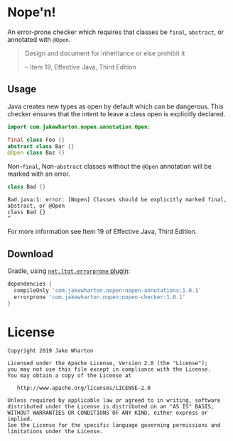 Nope'n!
=======

An error-prone checker which requires that classes be `final`, `abstract`, or annotated with
`@Open`.

>  Design and document for inheritance or else prohibit it
>
> – Item 19, Effective Java, Third Edition


Usage
-----

Java creates new types as open by default which can be dangerous. This checker ensures that the
intent to leave a class open is explicitly declared.

```java
import com.jakewharton.nopen.annotation.Open;

final class Foo {}
abstract class Bar {}
@Open class Baz {}
```

Non-`final`, Non-`abstract` classes without the `@Open` annotation will be marked with an error.

```java
class Bad {}
```
```
Bad.java:1: error: [Nopen] Classes should be explicitly marked final, abstract, or @Open
class Bad {}
^
```

For more information see Item 19 of Effective Java, Third Edition.


Download
--------

Gradle, using [`net.ltgt.errorprone` plugin](https://github.com/tbroyer/gradle-errorprone-plugin):

```groovy
dependencies {
  compileOnly 'com.jakewharton.nopen:nopen-annotations:1.0.1'
  errorprone 'com.jakewharton.nopen:nopen-checker:1.0.1'
}
```



License
=======

    Copyright 2019 Jake Wharton

    Licensed under the Apache License, Version 2.0 (the "License");
    you may not use this file except in compliance with the License.
    You may obtain a copy of the License at

       http://www.apache.org/licenses/LICENSE-2.0

    Unless required by applicable law or agreed to in writing, software
    distributed under the License is distributed on an "AS IS" BASIS,
    WITHOUT WARRANTIES OR CONDITIONS OF ANY KIND, either express or implied.
    See the License for the specific language governing permissions and
    limitations under the License.

